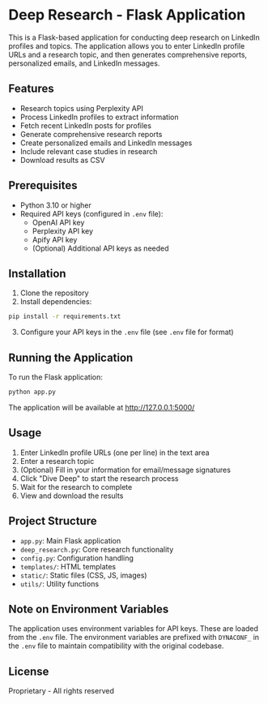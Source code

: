 # Deep Research - Flask Application

This is a Flask-based application for conducting deep research on LinkedIn profiles and topics. The application allows you to enter LinkedIn profile URLs and a research topic, and then generates comprehensive reports, personalized emails, and LinkedIn messages.

## Features

- Research topics using Perplexity API
- Process LinkedIn profiles to extract information
- Fetch recent LinkedIn posts for profiles
- Generate comprehensive research reports
- Create personalized emails and LinkedIn messages
- Include relevant case studies in research
- Download results as CSV

## Prerequisites

- Python 3.10 or higher
- Required API keys (configured in `.env` file):
  - OpenAI API key
  - Perplexity API key
  - Apify API key
  - (Optional) Additional API keys as needed

## Installation

1. Clone the repository
2. Install dependencies:

```bash
pip install -r requirements.txt
```

3. Configure your API keys in the `.env` file (see `.env` file for format)

## Running the Application

To run the Flask application:

```bash
python app.py
```

The application will be available at http://127.0.0.1:5000/

## Usage

1. Enter LinkedIn profile URLs (one per line) in the text area
2. Enter a research topic
3. (Optional) Fill in your information for email/message signatures
4. Click "Dive Deep" to start the research process
5. Wait for the research to complete
6. View and download the results

## Project Structure

- `app.py`: Main Flask application
- `deep_research.py`: Core research functionality
- `config.py`: Configuration handling
- `templates/`: HTML templates
- `static/`: Static files (CSS, JS, images)
- `utils/`: Utility functions

## Note on Environment Variables

The application uses environment variables for API keys. These are loaded from the `.env` file. The environment variables are prefixed with `DYNACONF_` in the `.env` file to maintain compatibility with the original codebase.

## License

Proprietary - All rights reserved 